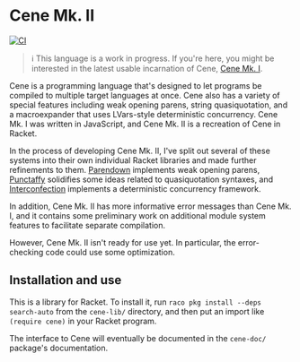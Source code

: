 # Cene Mk. II

[![CI](https://github.com/era-platform/cene-for-racket/actions/workflows/ci.yml/badge.svg)](https://github.com/era-platform/cene-for-racket/actions/workflows/ci.yml)

> ℹ️ This language is a work in progress. If you're here, you might be interested in the latest usable incarnation of Cene, [Cene Mk. I](https://github.com/era-platform/cene).

Cene is a programming language that's designed to let programs be compiled to multiple target languages at once. Cene also has a variety of special features including weak opening parens, string quasiquotation, and a macroexpander that uses LVars-style deterministic concurrency. Cene Mk. I was written in JavaScript, and Cene Mk. II is a recreation of Cene in Racket.

In the process of developing Cene Mk. II, I've split out several of these systems into their own individual Racket libraries and made further refinements to them. [Parendown](https://github.com/lathe/parendown-for-racket) implements weak opening parens, [Punctaffy](https://github.com/lathe/punctaffy-for-racket) solidifies some ideas related to quasiquotation syntaxes, and [Interconfection](https://github.com/lathe/interconfection-for-racket) implements a deterministic concurrency framework.

In addition, Cene Mk. II has more informative error messages than Cene Mk. I, and it contains some preliminary work on additional module system features to facilitate separate compilation.

However, Cene Mk. II isn't ready for use yet. In particular, the error-checking code could use some optimization.


## Installation and use

This is a library for Racket. To install it, run `raco pkg install --deps search-auto` from the `cene-lib/` directory, and then put an import like `(require cene)` in your Racket program.

The interface to Cene will eventually be documented in the `cene-doc/` package's documentation.
